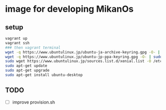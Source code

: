 # image for developing MikanOs

## setup
```zsh
vagrant up
vagrant ssh
### then vagrant terminal
wget -q https://www.ubuntulinux.jp/ubuntu-ja-archive-keyring.gpg -O- | sudo apt-key add -
wget -q https://www.ubuntulinux.jp/ubuntu-jp-ppa-keyring.gpg -O- | sudo apt-key add -
sudo wget https://www.ubuntulinux.jp/sources.list.d/xenial.list -O /etc/apt/sources.list.d/ubuntu-ja.list
sudo apt-get update
sudo apt-get upgrade
sudo apt-get install ubuntu-desktop
```

## TODO
- [ ] improve provision.sh

